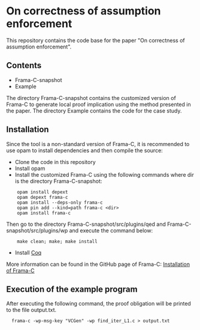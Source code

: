 # On correctness of assumption enforcement

This repository contains the code base for the paper "On correctness of assumption enforcement".


## Contents

* Frama-C-snapshot
* Example

The directory Frama-C-snapshot contains the customized version of Frama-C to generate local proof implication using the method presented in the paper. The directory Example contains the code for the case study. 

## Installation

Since the tool is a non-standard version of Frama-C, it is recommended to use opam to install dependencies and then compile the source:

* Clone the code in this repository
* Install opam
* Install the customized Frama-C using the following commands where dir is the directory Frama-C-snapshot:

```
    opam install depext
    opam depext frama-c
    opam install --deps-only frama-c
    opam pin add --kind=path frama-c <dir> 
    opam install frama-c
```

Then go to the directory Frama-C-snapshot/src/plugins/qed and Frama-C-snapshot/src/plugins/wp and execute the command below:

```
    make clean; make; make install
```

* Install [Coq](https://coq.inria.fr/opam-using.html)

More information can be found in the GitHub page of Frama-C: [Installation of Frama-C](https://github.com/Frama-C/Frama-C-snapshot/blob/20.0/INSTALL.md)



## Execution of the example program

 After executing the following command, the proof obligation will be printed to the file output.txt.

 ```
   frama-c -wp-msg-key "VCGen" -wp find_iter_L1.c > output.txt
 ```



